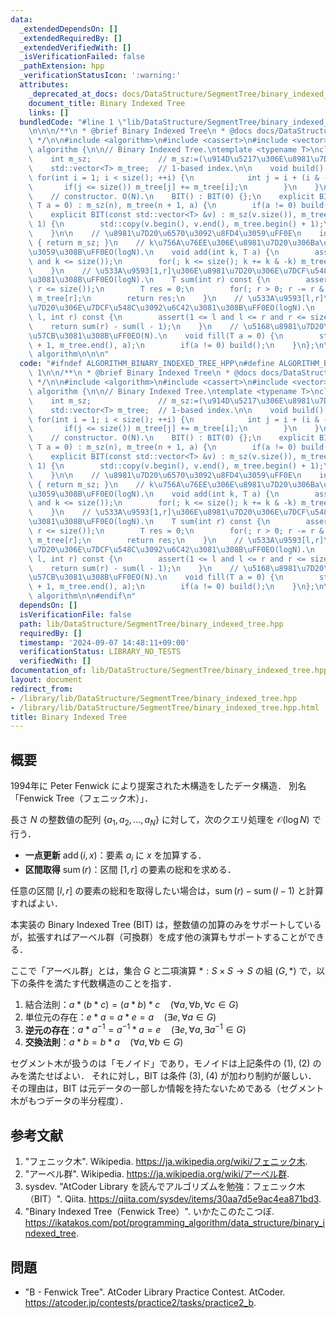 ```yaml
---
data:
  _extendedDependsOn: []
  _extendedRequiredBy: []
  _extendedVerifiedWith: []
  _isVerificationFailed: false
  _pathExtension: hpp
  _verificationStatusIcon: ':warning:'
  attributes:
    _deprecated_at_docs: docs/DataStructure/SegmentTree/binary_indexed_tree.md
    document_title: Binary Indexed Tree
    links: []
  bundledCode: "#line 1 \"lib/DataStructure/SegmentTree/binary_indexed_tree.hpp\"\n\
    \n\n\n/**\n * @brief Binary Indexed Tree\n * @docs docs/DataStructure/SegmentTree/binary_indexed_tree.md\n\
    \ */\n\n#include <algorithm>\n#include <cassert>\n#include <vector>\n\nnamespace\
    \ algorithm {\n\n// Binary Indexed Tree.\ntemplate <typename T>\nclass BIT {\n\
    \    int m_sz;               // m_sz:=(\u914D\u5217\u306E\u8981\u7D20\u6570).\n\
    \    std::vector<T> m_tree;  // 1-based index.\n\n    void build() {\n       \
    \ for(int i = 1; i < size(); ++i) {\n            int j = i + (i & -i);\n     \
    \       if(j <= size()) m_tree[j] += m_tree[i];\n        }\n    }\n\npublic:\n\
    \    // constructor. O(N).\n    BIT() : BIT(0) {};\n    explicit BIT(size_t n,\
    \ T a = 0) : m_sz(n), m_tree(n + 1, a) {\n        if(a != 0) build();\n    }\n\
    \    explicit BIT(const std::vector<T> &v) : m_sz(v.size()), m_tree(v.size() +\
    \ 1) {\n        std::copy(v.begin(), v.end(), m_tree.begin() + 1);\n        build();\n\
    \    }\n\n    // \u8981\u7D20\u6570\u3092\u8FD4\u3059\uFF0E\n    int size() const\
    \ { return m_sz; }\n    // k\u756A\u76EE\u306E\u8981\u7D20\u306Ba\u3092\u52A0\u7B97\
    \u3059\u308B\uFF0EO(logN).\n    void add(int k, T a) {\n        assert(1 <= k\
    \ and k <= size());\n        for(; k <= size(); k += k & -k) m_tree[k] += a;\n\
    \    }\n    // \u533A\u9593[1,r]\u306E\u8981\u7D20\u306E\u7DCF\u548C\u3092\u6C42\
    \u3081\u308B\uFF0EO(logN).\n    T sum(int r) const {\n        assert(0 <= r and\
    \ r <= size());\n        T res = 0;\n        for(; r > 0; r -= r & -r) res +=\
    \ m_tree[r];\n        return res;\n    }\n    // \u533A\u9593[l,r]\u306E\u8981\
    \u7D20\u306E\u7DCF\u548C\u3092\u6C42\u3081\u308B\uFF0EO(logN).\n    T sum(int\
    \ l, int r) const {\n        assert(1 <= l and l <= r and r <= size());\n    \
    \    return sum(r) - sum(l - 1);\n    }\n    // \u5168\u8981\u7D20\u3092a\u3067\
    \u57CB\u3081\u308B\uFF0EO(N).\n    void fill(T a = 0) {\n        std::fill(m_tree.begin()\
    \ + 1, m_tree.end(), a);\n        if(a != 0) build();\n    }\n};\n\n}  // namespace\
    \ algorithm\n\n\n"
  code: "#ifndef ALGORITHM_BINARY_INDEXED_TREE_HPP\n#define ALGORITHM_BINARY_INDEXED_TREE_HPP\
    \ 1\n\n/**\n * @brief Binary Indexed Tree\n * @docs docs/DataStructure/SegmentTree/binary_indexed_tree.md\n\
    \ */\n\n#include <algorithm>\n#include <cassert>\n#include <vector>\n\nnamespace\
    \ algorithm {\n\n// Binary Indexed Tree.\ntemplate <typename T>\nclass BIT {\n\
    \    int m_sz;               // m_sz:=(\u914D\u5217\u306E\u8981\u7D20\u6570).\n\
    \    std::vector<T> m_tree;  // 1-based index.\n\n    void build() {\n       \
    \ for(int i = 1; i < size(); ++i) {\n            int j = i + (i & -i);\n     \
    \       if(j <= size()) m_tree[j] += m_tree[i];\n        }\n    }\n\npublic:\n\
    \    // constructor. O(N).\n    BIT() : BIT(0) {};\n    explicit BIT(size_t n,\
    \ T a = 0) : m_sz(n), m_tree(n + 1, a) {\n        if(a != 0) build();\n    }\n\
    \    explicit BIT(const std::vector<T> &v) : m_sz(v.size()), m_tree(v.size() +\
    \ 1) {\n        std::copy(v.begin(), v.end(), m_tree.begin() + 1);\n        build();\n\
    \    }\n\n    // \u8981\u7D20\u6570\u3092\u8FD4\u3059\uFF0E\n    int size() const\
    \ { return m_sz; }\n    // k\u756A\u76EE\u306E\u8981\u7D20\u306Ba\u3092\u52A0\u7B97\
    \u3059\u308B\uFF0EO(logN).\n    void add(int k, T a) {\n        assert(1 <= k\
    \ and k <= size());\n        for(; k <= size(); k += k & -k) m_tree[k] += a;\n\
    \    }\n    // \u533A\u9593[1,r]\u306E\u8981\u7D20\u306E\u7DCF\u548C\u3092\u6C42\
    \u3081\u308B\uFF0EO(logN).\n    T sum(int r) const {\n        assert(0 <= r and\
    \ r <= size());\n        T res = 0;\n        for(; r > 0; r -= r & -r) res +=\
    \ m_tree[r];\n        return res;\n    }\n    // \u533A\u9593[l,r]\u306E\u8981\
    \u7D20\u306E\u7DCF\u548C\u3092\u6C42\u3081\u308B\uFF0EO(logN).\n    T sum(int\
    \ l, int r) const {\n        assert(1 <= l and l <= r and r <= size());\n    \
    \    return sum(r) - sum(l - 1);\n    }\n    // \u5168\u8981\u7D20\u3092a\u3067\
    \u57CB\u3081\u308B\uFF0EO(N).\n    void fill(T a = 0) {\n        std::fill(m_tree.begin()\
    \ + 1, m_tree.end(), a);\n        if(a != 0) build();\n    }\n};\n\n}  // namespace\
    \ algorithm\n\n#endif\n"
  dependsOn: []
  isVerificationFile: false
  path: lib/DataStructure/SegmentTree/binary_indexed_tree.hpp
  requiredBy: []
  timestamp: '2024-09-07 14:48:11+09:00'
  verificationStatus: LIBRARY_NO_TESTS
  verifiedWith: []
documentation_of: lib/DataStructure/SegmentTree/binary_indexed_tree.hpp
layout: document
redirect_from:
- /library/lib/DataStructure/SegmentTree/binary_indexed_tree.hpp
- /library/lib/DataStructure/SegmentTree/binary_indexed_tree.hpp.html
title: Binary Indexed Tree
---
```

## 概要

1994年に Peter Fenwick により提案された木構造をしたデータ構造．
別名「Fenwick Tree（フェニック木）」．

長さ $N$ の整数値の配列 $\lbrace a_1, a_2, \ldots, a_N \rbrace$ に対して，次のクエリ処理を $\mathcal{O}(\log N)$ で行う．

- **一点更新** $\operatorname{add}(i,x)$：要素 $a_i$ に $x$ を加算する．
- **区間取得** $\operatorname{sum}(r)$：区間 $[1,r]$ の要素の総和を求める．

任意の区間 $[l,r]$ の要素の総和を取得したい場合は，$\operatorname{sum}(r)-\operatorname{sum}(l-1)$ と計算すればよい．

本実装の Binary Indexed Tree (BIT) は，整数値の加算のみをサポートしているが，拡張すればアーベル群（可換群）を成す他の演算もサポートすることができる．

ここで「アーベル群」とは，集合 $G$ と二項演算 $\ast : S \times S \rightarrow S$ の組 $(G, \ast)$ で，以下の条件を満たす代数構造のことを指す．

1. 結合法則：$a \ast (b \ast c) = (a \ast b) \ast c \quad (\forall a, \forall b, \forall c \in G)$
1. 単位元の存在：$e \ast a = a \ast e = a \quad (\exists e, \forall a \in G)$
1. **逆元の存在**：$a \ast a^{-1} = a^{-1} \ast a = e \quad (\exists e, \forall a, \exists a^{-1} \in G)$
1. **交換法則**：$a \ast b = b \ast a \quad (\forall a, \forall b \in G)$

セグメント木が扱うのは「モノイド」であり，モノイドは上記条件の (1), (2) のみを満たせばよい．
それに対し，BIT は条件 (3), (4) が加わり制約が厳しい．
その理由は，BIT は元データの一部しか情報を持たないためである（セグメント木がもつデータの半分程度）．


## 参考文献

1. "フェニック木". Wikipedia. <https://ja.wikipedia.org/wiki/フェニック木>.
1. "アーベル群". Wikipedia. <https://ja.wikipedia.org/wiki/アーベル群>.
1. sysdev. "AtCoder Library を読んでアルゴリズムを勉強：フェニック木（BIT）". Qiita. <https://qiita.com/sysdev/items/30aa7d5e9ac4ea871bd3>.
1. "Binary Indexed Tree（Fenwick Tree）". いかたこのたこつぼ. <https://ikatakos.com/pot/programming_algorithm/data_structure/binary_indexed_tree>.


## 問題

- "B - Fenwick Tree". AtCoder Library Practice Contest. AtCoder. <https://atcoder.jp/contests/practice2/tasks/practice2_b>.
